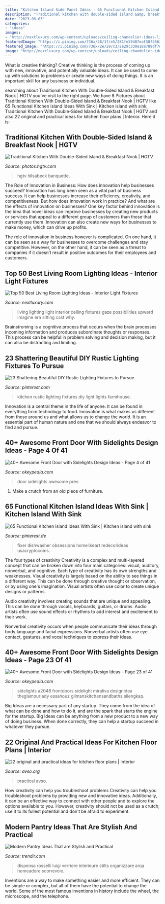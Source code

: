 ```yaml
---
title: "Kitchen Island Side Panel Ideas - 65 Functional Kitchen Island Ideas With Sink"
description: "Traditional kitchen with double-sided island &amp; breakfast nook"
date: "2023-06-03"
categories:
- "ideas"
images:
- "http://nextluxury.com/wp-content/uploads/ceiling-chandelier-ideas-living-room-lighting.jpg"
featuredImage: "https://i.pinimg.com/736x/28/1f/e5/281fe59487eaf58f556382c8160f4400--rustic-kitchen-lights-farmhouse-kitchen-lighting-fixtures.jpg?b=t"
featured_image: "https://i.pinimg.com/736x/2e/29/c3/2e29c339a18a789df7d3a9141f8300e0.jpg"
image: "http://nextluxury.com/wp-content/uploads/ceiling-chandelier-ideas-living-room-lighting.jpg"
---
```



What is creative thinking?
Creative thinking is the process of coming up with new, innovative, and potentially valuable ideas. It can be used to come up with solutions to problems or create new ways of doing things. It is an important skill for any business or individual.

	

		
searching about Traditional Kitchen With Double-Sided Island &amp; Breakfast Nook | HGTV you've visit to the right page. We have 8 Pictures about Traditional Kitchen With Double-Sided Island &amp; Breakfast Nook | HGTV like 65 Functional Kitchen Island Ideas With Sink | Kitchen island with sink, Traditional Kitchen With Double-Sided Island &amp; Breakfast Nook | HGTV and also 22 original and practical ideas for kitchen floor plans | Interior. Here it is:
		
    
## Traditional Kitchen With Double-Sided Island &amp; Breakfast Nook | HGTV

<img loading=lazy src="https://hgtvhome.sndimg.com/content/dam/images/hgtv/fullset/2014/10/3/0/Alan-Hilsabeck_Methven-Family-Kitchen-island.jpg.rend.hgtvcom.966.1288.suffix/1412362682689.jpeg" onerror="this.onerror=null;this.src='https://tse2.mm.bing.net/th?id=OIP.bbtmSDM0GaZYsb32zvHIzgHaJ4&amp;pid=15.1';" alt="Traditional Kitchen With Double-Sided Island &amp; Breakfast Nook | HGTV">

_Source: photos.hgtv.com_

>hgtv hilsabeck banquette. 

	

The Role of Innovation in Business: How does innovation help businesses succeed?
Innovation has long been seen as a vital part of business success. It can help businesses increase their efficiency, creativity, and competitiveness. But how does innovation work in practice? And what are the effects of innovation on businesses?
One key factor behind innovation is the idea that novel ideas can improve businesses by creating new products or services that appeal to a different group of customers than those that currently use them. Innovation can also create new ways for businesses to make money, which can drive up profits.

The role of innovation in business however is complicated. On one hand, it can be seen as a way for businesses to overcome challenges and stay competitive. However, on the other hand, it can be seen as a threat to companies if it doesn’t result in positive outcomes for their employees and customers.

    
## Top 50 Best Living Room Lighting Ideas - Interior Light Fixtures

<img loading=lazy src="http://nextluxury.com/wp-content/uploads/ceiling-chandelier-ideas-living-room-lighting.jpg" onerror="this.onerror=null;this.src='https://tse1.mm.bing.net/th?id=OIP.mZvTKN2d7Q4b2FJwv3LcnQHaJQ&amp;pid=15.1';" alt="Top 50 Best Living Room Lighting Ideas - Interior Light Fixtures">

_Source: nextluxury.com_

>living lighting light interior ceiling fixtures gaze possibilities upward imagine era sitting cast why. 

	

Brainstroming is a cognitive process that occurs when the brain processes incoming information and produces subordinate thoughts or responses. This process can be helpful in problem solving and decision making, but it can also be distracting and limiting.

    
## 23 Shattering Beautiful DIY Rustic Lighting Fixtures To Pursue

<img loading=lazy src="https://i.pinimg.com/736x/28/1f/e5/281fe59487eaf58f556382c8160f4400--rustic-kitchen-lights-farmhouse-kitchen-lighting-fixtures.jpg?b=t" onerror="this.onerror=null;this.src='https://tse2.mm.bing.net/th?id=OIP.ovjz83_yvuTuu3z138ZrfwHaLH&amp;pid=15.1';" alt="23 Shattering Beautiful DIY Rustic Lighting Fixtures to Pursue">

_Source: pinterest.com_

>kitchen rustic lighting fixtures diy light lights farmhouse. 

	

Innovation is a central theme in the life of anyone. It can be found in everything from technology to food. Innovation is what makes us different from those around us and what allows us to change the world. It is an essential part of human nature and one that we should always endeavor to find and pursue.

    
## 40+ Awesome Front Door With Sidelights Design Ideas - Page 4 Of 41

<img loading=lazy src="https://okeypedia.com/wp-content/uploads/2018/09/40-Awesome-Front-Door-with-Sidelights-Design-Ideas-4.jpg" onerror="this.onerror=null;this.src='https://tse1.mm.bing.net/th?id=OIP.srBZfIFl46AHP7k9BE2-UAHaJ2&amp;pid=15.1';" alt="40+ Awesome Front Door with Sidelights Design Ideas - Page 4 of 41">

_Source: okeypedia.com_

>door sidelights awesome prev. 

	

1. Make a crutch from an old piece of furniture.

    
## 65 Functional Kitchen Island Ideas With Sink | Kitchen Island With Sink

<img loading=lazy src="https://i.pinimg.com/736x/2e/29/c3/2e29c339a18a789df7d3a9141f8300e0.jpg" onerror="this.onerror=null;this.src='https://tse3.mm.bing.net/th?id=OIP.Dz7YYQqapHZckBh2U4cLaAHaLG&amp;pid=15.1';" alt="65 Functional Kitchen Island Ideas With Sink | Kitchen island with sink">

_Source: pinterest.de_

>fixer dishwasher obsessions homelikeart redecorideas usacryptocoins. 

	

The four types of creativity
Creativity is a complex and multi-layered concept that can be broken down into four main categories: visual, auditory, nonverbal, and cognitive. Each type of creativity has its own strengths and weaknesses.
Visual creativity is largely based on the ability to see things in a different way. This can be done through creative thought or observation, or by using one's imagination. Visual artists often use color to create unique designs or patterns.

Audio creativity involves creating sounds that are unique and appealing. This can be done through vocals, keyboards, guitars, or drums. Audio artists often use sound effects or rhythms to add interest and excitement to their work.

Nonverbal creativity occurs when people communicate their ideas through body language and facial expressions. Nonverbal artists often use eye contact, gestures, and vocal techniques to express their ideas.

    
## 40+ Awesome Front Door With Sidelights Design Ideas - Page 23 Of 41

<img loading=lazy src="https://okeypedia.com/wp-content/uploads/2018/09/40-Awesome-Front-Door-with-Sidelights-Design-Ideas-23.jpg" onerror="this.onerror=null;this.src='https://tse3.mm.bing.net/th?id=OIP.9_5WIPZXgCyo7oqG6oQgyQHaLI&amp;pid=15.1';" alt="40+ Awesome Front Door with Sidelights Design Ideas - Page 23 of 41">

_Source: okeypedia.com_

>sidelights a2048 frontdoors sidelight miraliva designidea theglamourlady essahouz gilmanskitchensandbaths silengkap. 

	

Big Ideas are a necessary part of any startup. They come from the idea of what can be done and how to do it, and are the spark that starts the engine for the startup. Big Ideas can be anything from a new product to a new way of doing business. When done correctly, they can help a startup succeed in whatever they pursue.

    
## 22 Original And Practical Ideas For Kitchen Floor Plans | Interior

<img loading=lazy src="https://www.avso.org/wp-content/uploads/2014/11/22-original-and-practical-ideas-for-kitchen-floor-plans-1415629053.jpg" onerror="this.onerror=null;this.src='https://tse2.mm.bing.net/th?id=OIP.6hOqSf1z14EUJnZG6G0ZVAHaKA&amp;pid=15.1';" alt="22 original and practical ideas for kitchen floor plans | Interior">

_Source: avso.org_

>practical avso. 

	

How creativity can help you troubleshoot problems
Creativity can help you troubleshoot problems by providing new and innovative ideas. Additionally, it can be an effective way to connect with other people and to explore the options available to you. However, creativity should not be used as a crutch; use it to its fullest potential and don't be afraid to experiment.

    
## Modern Pantry Ideas That Are Stylish And Practical

<img loading=lazy src="https://cdn.trendir.com/wp-content/uploads/2016/10/Glass-pantry.jpg" onerror="this.onerror=null;this.src='https://tse3.mm.bing.net/th?id=OIP.UG41YozTzGQcZ_XZ7mnYrgHaJ4&amp;pid=15.1';" alt="Modern Pantry Ideas That are Stylish and Practical">

_Source: trendir.com_

>dispensa rosselli luigi verriere interieure stilts organizzare arqa homeadore scorrevole. 

	

Inventions are a way to make something easier and more efficient. They can be simple or complex, but all of them have the potential to change the world. Some of the most famous inventions in history include the wheel, the microscope, and the telephone.

